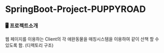 # SpringBoot-Project-PUPPYROAD


### 🖥️ 프로젝트소개


웹 페이지를 이용하는 Client의 각 애완동물을 매칭시스템을 이용하여 같이 산책 할 수 있도록 함.
(디렉토리 구조)
